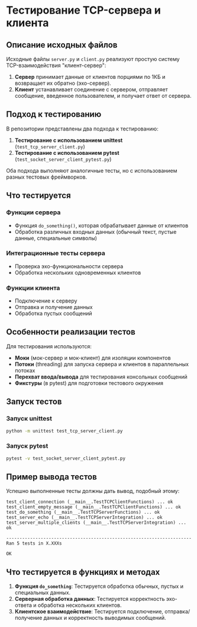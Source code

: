 # Тестирование TCP-сервера и клиента

## Описание исходных файлов

Исходные файлы `server.py` и `client.py` реализуют простую систему TCP-взаимодействия "клиент-сервер":

1. **Сервер** принимает данные от клиентов порциями по 1КБ и возвращает их обратно (эхо-сервер).
2. **Клиент** устанавливает соединение с сервером, отправляет сообщение, введенное пользователем, и получает ответ от сервера.

## Подход к тестированию

В репозитории представлены два подхода к тестированию:

1. **Тестирование с использованием unittest** (`test_tcp_server_client.py`)
2. **Тестирование с использованием pytest** (`test_socket_server_client_pytest.py`)

Оба подхода выполняют аналогичные тесты, но с использованием разных тестовых фреймворков.

## Что тестируется

### Функции сервера
- Функция `do_something()`, которая обрабатывает данные от клиентов
- Обработка различных входных данных (обычный текст, пустые данные, специальные символы)

### Интеграционные тесты сервера
- Проверка эхо-функциональности сервера
- Обработка нескольких одновременных клиентов

### Функции клиента
- Подключение к серверу
- Отправка и получение данных
- Обработка пустых сообщений

## Особенности реализации тестов

Для тестирования используются:
- **Моки** (мок-сервер и мок-клиент) для изоляции компонентов
- **Потоки** (threading) для запуска сервера и клиентов в параллельных потоках
- **Перехват ввода/вывода** для тестирования консольных сообщений
- **Фикстуры** (в pytest) для подготовки тестового окружения

## Запуск тестов

### Запуск unittest
```bash
python -m unittest test_tcp_server_client.py
```

### Запуск pytest
```bash
pytest -v test_socket_server_client_pytest.py
```

## Пример вывода тестов

Успешно выполненные тесты должны дать вывод, подобный этому:

```
test_client_connection (__main__.TestTCPClientFunctions) ... ok
test_client_empty_message (__main__.TestTCPClientFunctions) ... ok
test_do_something (__main__.TestTCPServerFunctions) ... ok
test_server_echo (__main__.TestTCPServerIntegration) ... ok
test_server_multiple_clients (__main__.TestTCPServerIntegration) ... ok

----------------------------------------------------------------------
Ran 5 tests in X.XXXs

OK
```

## Что тестируется в функциях и методах

1. **Функция `do_something`**: Тестируется обработка обычных, пустых и специальных данных.
2. **Серверная обработка данных**: Тестируется корректность эхо-ответа и обработка нескольких клиентов.
3. **Клиентское взаимодействие**: Тестируется подключение, отправка/получение данных и корректность выводимых сообщений.

